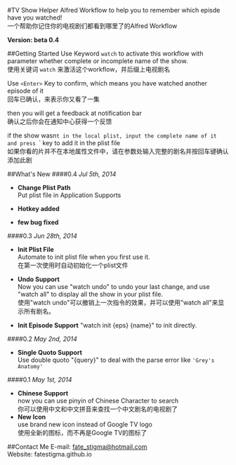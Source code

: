 #TV Show Helper
Alfred Workflow to help you to remember which episde have you watched!  
一个帮助你记住你的电视剧们都看到哪里了的Alfred Workflow

__Version: beta 0.4__

##Getting Started
Use Keyword `watch` to activate this workflow with parameter whether complete or incomplete name of the show.  
使用关键词 `watch` 来激活这个workflow，并后缀上电视剧名

Use `<Enter>` Key to confirm, which means you have watched another episode of it  
回车已确认，来表示你又看了一集

then you will get a feedback at notification bar  
确认之后你会在通知中心获得一个反馈

if the show wasn`t in the local plist, input the complete name of it and press `<Enter>` key to add it in the plist file  
如果你看的片并不在本地属性文件中，请在参数处输入完整的剧名并按回车键确认添加此剧

##What's New
####0.4
_Jul 5th, 2014_

- __Change Plist Path__  
	Put plist file in Application Supports

- __Hotkey added__ 

- __few bug fixed__ 

####0.3
_Jun 28th, 2014_

- __Init Plist File__  
	Automate to init plist file when you first use it.  
	在第一次使用时自动初始化一个plist文件
		
- __Undo Support__  
	Now you can use "watch undo" to undo your last change, and use "watch all" to display all the show in your plist file.  
	使用"watch undo"可以撤销上一次指令的效果，并可以使用"watch all"来显示所有剧名。
	
- __Init Episode Support__ 
	"watch init {eps} {name}" to init directly.

####0.2
_May 2nd, 2014_

- __Single Quoto Support__  
	Use double quoto "{query}" to deal with the parse error like `'Grey's Anatomy'`  

####0.1
_May 1st, 2014_  

- __Chinese Support__  
	now you can use pinyin of Chinese Character to search  
	你可以使用中文和中文拼音来查找一个中文剧名的电视剧了  
- __New Icon__  
	use brand new icon instead of Google TV logo  
	使用全新的图标，而不再是Google TV的图标了
	
	
##Contact Me
E-mail: fate_stigma@hotmail.com  
Website: fatestigma.github.io
